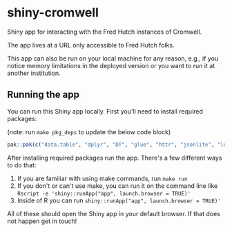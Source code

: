 # shiny-cromwell

Shiny app for interacting with the Fred Hutch instances of Cromwell.

The app lives at a URL only accessible to Fred Hutch folks.

This app can also be run on your local machine for any reason, e.g., if you notice memory limitations in the deployed version or you want to run it at another institution.

## Running the app

You can run this Shiny app locally. First you'll need to install required packages:

(note: run `make pkg_deps` to update the below code block)

```r
pak::pak(c("data.table", "dplyr", "DT", "glue", "httr", "jsonlite", "lubridate", "markdown", "proofr", "purrr", "RColorBrewer", "rcromwell", "rlang", "shiny", "shinyBS", "shinydashboard", "shinyjs", "shinyWidgets", "tidyverse"))
```

After installing required packages run the app. There's a few different ways to do that:

1. If you are familiar with using make commands, run `make run`
2. If you don't or can't use make, you can run it on the command line like `Rscript -e 'shiny::runApp("app", launch.browser = TRUE)'`
3. Inside of R you can run `shiny::runApp("app", launch.browser = TRUE)'`

All of these should open the Shiny app in your default browser. If that does not happen get in touch!
